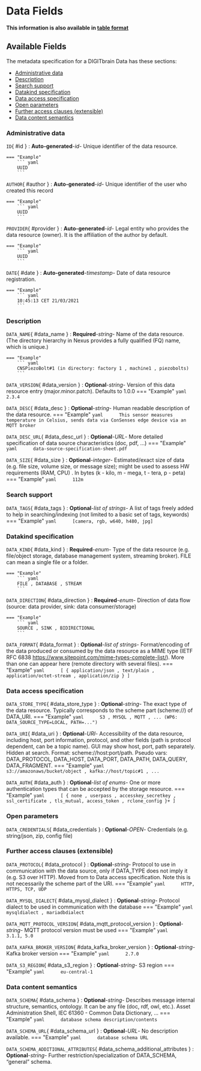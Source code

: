 <style>
  .md-content__button {
    display: none;
  }
</style>
# Data Fields

**This information is also available in [table format](/tables/data/)**


## Available Fields 

The metadata specification for a DIGITbrain Data
has these sections:

- [Administrative data](#administrative-data)
- [Description](#description)
- [Search support](#search-support)
- [Datakind specification](#datakind-specification)
- [Data access specification](#data-access-specification)
- [Open parameters](#open-parameters)
- [Further access clauses (extensible)](#further-access-clauses-extensible)
- [Data content semantics](#data-content-semantics)


### Administrative data


`ID`{ #id }
:   **Auto-generated**-*id*- Unique identifier of the data resource.

    === "Example"
        ``` yaml     
        UUID
        ```

`AUTHOR`{ #author }
:   **Auto-generated**-*id*- Unique identifier of the user who created this record

    === "Example"
        ``` yaml     
        UUID
        ```

`PROVIDER`{ #provider }
:   **Auto-generated**-*id*- Legal entity who provides the data resource (owner). It is the affiliation of the author by default.

    === "Example"
        ``` yaml     
        UUID
        ```

`DATE`{ #date }
:   **Auto-generated**-*timestamp*- Date of data resource registration.

    === "Example"
        ``` yaml     
        10:45:13 CET 21/03/2021
        ```


### Description


`DATA_NAME`{ #data_name }
:   **Required**-*string*- Name of the data resource. (The directory hierarchy in Nexus provides a fully qualified (FQ) name, which is unique.)

    === "Example"
        ``` yaml     
        CNSPiezoBolt#1 (in directory: factory 1 , machine1 , piezobolts)
        ```

`DATA_VERSION`{ #data_version }
:   **Optional**-*string*- Version of this data resource entry (major.minor.patch). Defaults to 1.0.0
    === "Example"
        ``` yaml     
        2.3.4
        ```

`DATA_DESC`{ #data_desc }
:   **Optional**-*string*- Human readable description of the data resource.
    === "Example"
        ``` yaml     
        This sensor measures temperature in Celsius, sends data via ConSenses edge device via an MQTT broker
        ```

`DATA_DESC_URL`{ #data_desc_url }
:   **Optional**-*URL*- More detailed specification of data source characteristics (doc, pdf, …)
    === "Example"
        ``` yaml     
        data-source-specification-sheet.pdf
        ```

`DATA_SIZE`{ #data_size }
:   **Optional**-*integer*- Estimated/exact size of data (e.g. file size, volume size, or message size); might be used to assess HW requirements (RAM, CPU) . In bytes (k - kilo, m - mega, t - tera, p - peta)
    === "Example"
        ``` yaml     
        112m
        ```


### Search support


`DATA_TAGS`{ #data_tags }
:   **Optional**-*list of strings*- A list of tags freely added to help in searching/indexing (not limited to a basic set of tags, keywords)
    === "Example"
        ``` yaml     
        [camera, rgb, w640, h480, jpg]
        ```


### Datakind specification


`DATA_KIND`{ #data_kind }
:   **Required**-*enum*- Type of the data resource (e.g. file/object storage, database management system, streaming broker). FILE can mean a single file or a folder.

    === "Example"
        ``` yaml     
        FILE , DATABASE , STREAM
        ```

`DATA_DIRECTION`{ #data_direction }
:   **Required**-*enum*- Direction of data flow (source: data provider, sink: data consumer/storage)

    === "Example"
        ``` yaml     
        SOURCE , SINK , BIDIRECTIONAL
        ```

`DATA_FORMAT`{ #data_format }
:   **Optional**-*list of strings*- Format/encoding of the data produced or consumed by the data resource as a MIME type (IETF RFC 6838 https://www.sitepoint.com/mime-types-complete-list/). More than one can appear here (remote directory with several files).
    === "Example"
        ``` yaml     
        [ { application/json , text/plain , application/octet-stream , application/zip } ] 
        ```


### Data access specification


`DATA_STORE_TYPE`{ #data_store_type }
:   **Optional**-*string*- The exact type of the data resource. Typically corresponds to the scheme part (scheme://) of DATA_URI.
    === "Example"
        ``` yaml     
        S3 , MYSQL , MQTT , ... (WP6: DATA_SOURCE_TYPE=LOCAL, PATH=...")
        ```

`DATA_URI`{ #data_uri }
:   **Optional**-*URI*- Accessibility of the data resource, including host, port information, protocol, and other fields (path is protocol dependent, can be a topic name). GUI may show host, port, path separately. Hidden at search. Format: scheme://host:port/path.  Pseudo vars: DATA_PROTOCOL, DATA_HOST, DATA_PORT, DATA_PATH, DATA_QUERY, DATA_FRAGMENT.
    === "Example"
        ``` yaml     
        s3://amazonaws/bucket/object , kafka://host/topic#1 , ...
        ```

`DATA_AUTH`{ #data_auth }
:   **Optional**-*list of enums*- One or more authentication types that can be accepted by the storage resource.
    === "Example"
        ``` yaml     
        [ { none , userpass , accesskey_secretkey , ssl_certificate , tls_mutual, access_token , rclone_config }+ ]
        ```


### Open parameters


`DATA_CREDENTIALS`{ #data_credentials }
:   **Optional**-*OPEN*- Credentials (e.g. string/json, zip, config file)


### Further access clauses (extensible)


`DATA_PROTOCOL`{ #data_protocol }
:   **Optional**-*string*- Protocol to use in communication with the data source, only if DATA_TYPE does not imply it (e.g. S3 over HTTP). Moved from to Data access specification. Note this is not necessarily the scheme part of the URI.
    === "Example"
        ``` yaml     
        HTTP, HTTPS, TCP, UDP
        ```

`DATA_MYSQL_DIALECT`{ #data_mysql_dialect }
:   **Optional**-*string*- Protocol dialect to be used in communication with the database
    === "Example"
        ``` yaml     
        mysqldialect , mariadbdialect
        ```

`DATA_MQTT_PROTOCOL_VERSION`{ #data_mqtt_protocol_version }
:   **Optional**-*string*- MQTT protocol version must be used
    === "Example"
        ``` yaml     
        3.1.1, 5.0
        ```

`DATA_KAFKA_BROKER_VERSION`{ #data_kafka_broker_version }
:   **Optional**-*string*- Kafka broker version
    === "Example"
        ``` yaml     
        2.7.0
        ```

`DATA_S3_REGION`{ #data_s3_region }
:   **Optional**-*string*- S3 region
    === "Example"
        ``` yaml     
        eu-central-1
        ```


### Data content semantics


`DATA_SCHEMA`{ #data_schema }
:   **Optional**-*string*- Describes message internal structure, semantics, ontology. It can be any file (doc, rdf, owl, etc.). Asset Administration Shell, IEC 61360 - Common Data Dictionary, ...
    === "Example"
        ``` yaml     
        database schema description/contents 
        ```

`DATA_SCHEMA_URL`{ #data_schema_url }
:   **Optional**-*URL*- No description available.
    === "Example"
        ``` yaml     
        database schema URL
        ```

`DATA_SCHEMA_ADDITIONAL_ATTRIBUTES`{ #data_schema_additional_attributes }
:   **Optional**-*string*- Further restriction/specialization of DATA_SCHEMA, “general” schema.
